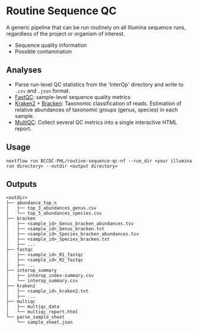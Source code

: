 # Routine Sequence QC
A generic pipeline that can be run routinely on all Illumina sequence runs, regardless of the project or organism of interest.

* Sequence quality information
* Possible contamination

## Analyses

* Parse run-level QC statistics from the 'InterOp' directory and write to `.csv` and `.json` format.
* [FastQC](https://www.bioinformatics.babraham.ac.uk/projects/fastqc/): sample-level sequence quality metrics
* [Kraken2](https://github.com/DerrickWood/kraken2) + [Bracken](https://github.com/jenniferlu717/Bracken): Taxonomic classification
of reads. Estimation of relative abundances of taxonomic groups (genus, species) in each sample.
* [MultiQC](https://github.com/ewels/MultiQC): Collect several QC metrics into a single interactive HTML report.

## Usage

```
nextflow run BCCDC-PHL/routine-sequence-qc-nf --run_dir <your illumina run directory> --outdir <output directory>
```

## Outputs

```
<outdir>
├── abundance_top_n
│   ├── top_3_abundances_genus.csv
│   └── top_5_abundances_species.csv
├── bracken
│   ├── <sample_id>_Genus_bracken_abundances.tsv
│   ├── <sample_id>_Genus_bracken.txt
│   ├── <sample_id>_Species_bracken_abundances.tsv
│   ├── <sample_id>_Species_bracken.txt
│   ├── ...
├── fastqc
│   ├── <sample_id>_R1_fastqc
│   ├── <sample_id>_R2_fastqc
│   ├── ...
├── interop_summary
│   ├── interop_index-summary.csv
│   └── interop_summary.csv
├── kraken2
│   ├── <sample_id>_kraken2.txt
│   ├── ...
├── multiqc
│   ├── multiqc_data
│   └── multiqc_report.html
└── parse_sample_sheet
    └── sample_sheet.json
```
